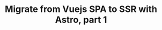 ---
title: 'Migrate from Vuejs SPA to SSR with Astro, part 1'
description: "Migrate from Vuejs SPA to SSR with Astro"
isDraft: true
pubDate: '12 Aug 2023'
heroImage: '/blog-placeholder-3.jpg'
relatedPosts: 
- mpa-vs-spa
- astro
- signals
---